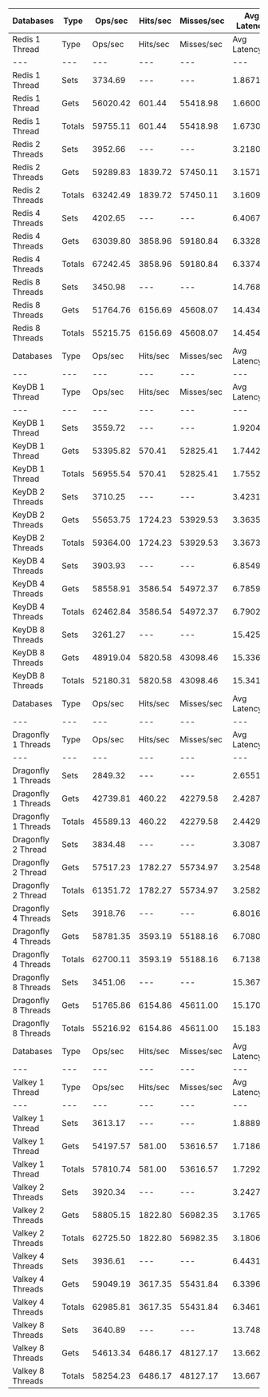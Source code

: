 | Databases | Type | Ops/sec | Hits/sec | Misses/sec | Avg Latency | p50 Latency | p99 Latency | p99.9 Latency | KB/sec |
| --- | --- | --- | --- | --- | --- | --- | --- | --- | --- |
| Redis 1 Thread | Type | Ops/sec | Hits/sec | Misses/sec | Avg Latency | p50 Latency | p99 Latency | p99.9 Latency | KB/sec |
| --- | --- | --- | --- | --- | --- | --- | --- | --- | --- |
Redis 1 Thread | Sets | 3734.69 | --- | --- | 1.86710 | 1.67900 | 4.03100 | 33.79100 | 3909.73 |
Redis 1 Thread | Gets | 56020.42 | 601.44 | 55418.98 | 1.66007 | 1.67100 | 2.71900 | 7.64700 | 2737.00 |
Redis 1 Thread | Totals | 59755.11 | 601.44 | 55418.98 | 1.67301 | 1.67100 | 2.75100 | 8.63900 | 6646.73 |
Redis 2 Threads | Sets | 3952.66 | --- | --- | 3.21803 | 3.08700 | 7.13500 | 12.79900 | 4137.91 |
Redis 2 Threads | Gets | 59289.83 | 1839.72 | 57450.11 | 3.15711 | 3.07100 | 6.65500 | 13.31100 | 4104.61 |
Redis 2 Threads | Totals | 63242.49 | 1839.72 | 57450.11 | 3.16092 | 3.07100 | 6.71900 | 13.24700 | 8242.52 |
Redis 4 Threads | Sets | 4202.65 | --- | --- | 6.40673 | 6.07900 | 14.91100 | 22.14300 | 4399.62 |
Redis 4 Threads | Gets | 63039.80 | 3858.96 | 59180.84 | 6.33285 | 6.04700 | 14.14300 | 23.03900 | 6274.53 |
Redis 4 Threads | Totals | 67242.45 | 3858.96 | 59180.84 | 6.33747 | 6.04700 | 14.20700 | 23.03900 | 10674.15 |
Redis 8 Threads | Sets | 3450.98 | --- | --- | 14.76878 | 13.63100 | 45.82300 | 79.35900 | 3612.73 |
Redis 8 Threads | Gets | 51764.76 | 6156.69 | 45608.07 | 14.43406 | 13.56700 | 37.88700 | 69.63100 | 8151.89 |
Redis 8 Threads | Totals | 55215.75 | 6156.69 | 45608.07 | 14.45498 | 13.56700 | 38.65500 | 70.14300 | 11764.62 |
| Databases | Type | Ops/sec | Hits/sec | Misses/sec | Avg Latency | p50 Latency | p99 Latency | p99.9 Latency | KB/sec |
| --- | --- | --- | --- | --- | --- | --- | --- | --- | --- |
| KeyDB 1 Thread | Type | Ops/sec | Hits/sec | Misses/sec | Avg Latency | p50 Latency | p99 Latency | p99.9 Latency | KB/sec |
| --- | --- | --- | --- | --- | --- | --- | --- | --- | --- |
KeyDB 1 Thread | Sets | 3559.72 | --- | --- | 1.92048 | 1.72700 | 5.69500 | 33.79100 | 3726.56 |
KeyDB 1 Thread | Gets | 53395.82 | 570.41 | 52825.41 | 1.74421 | 1.71100 | 3.80700 | 8.38300 | 2605.91 |
KeyDB 1 Thread | Totals | 56955.54 | 570.41 | 52825.41 | 1.75523 | 1.71100 | 3.83900 | 9.59900 | 6332.47 |
KeyDB 2 Threads | Sets | 3710.25 | --- | --- | 3.42314 | 3.23100 | 9.08700 | 14.84700 | 3884.14 |
KeyDB 2 Threads | Gets | 55653.75 | 1724.23 | 53929.53 | 3.36358 | 3.21500 | 8.25500 | 14.39900 | 3850.21 |
KeyDB 2 Threads | Totals | 59364.00 | 1724.23 | 53929.53 | 3.36731 | 3.21500 | 8.31900 | 14.39900 | 7734.35 |
KeyDB 4 Threads | Sets | 3903.93 | --- | --- | 6.85491 | 6.36700 | 17.66300 | 23.55100 | 4086.90 |
KeyDB 4 Threads | Gets | 58558.91 | 3586.54 | 54972.37 | 6.78593 | 6.33500 | 16.89500 | 23.93500 | 5830.42 |
KeyDB 4 Threads | Totals | 62462.84 | 3586.54 | 54972.37 | 6.79024 | 6.33500 | 17.02300 | 23.80700 | 9917.31 |
KeyDB 8 Threads | Sets | 3261.27 | --- | --- | 15.42508 | 14.39900 | 42.75100 | 73.21500 | 3414.12 |
KeyDB 8 Threads | Gets | 48919.04 | 5820.58 | 43098.46 | 15.33612 | 14.33500 | 43.00700 | 73.21500 | 7706.11 |
KeyDB 8 Threads | Totals | 52180.31 | 5820.58 | 43098.46 | 15.34168 | 14.33500 | 43.00700 | 73.21500 | 11120.23 |
| Databases | Type | Ops/sec | Hits/sec | Misses/sec | Avg Latency | p50 Latency | p99 Latency | p99.9 Latency | KB/sec |
| --- | --- | --- | --- | --- | --- | --- | --- | --- | --- |
| Dragonfly 1 Threads | Type | Ops/sec | Hits/sec | Misses/sec | Avg Latency | p50 Latency | p99 Latency | p99.9 Latency | KB/sec |
| --- | --- | --- | --- | --- | --- | --- | --- | --- | --- |
Dragonfly 1 Threads | Sets | 2849.32 | --- | --- | 2.65517 | 2.44700 | 5.88700 | 36.86300 | 2982.86 |
Dragonfly 1 Threads | Gets | 42739.81 | 460.22 | 42279.58 | 2.42878 | 2.41500 | 4.92700 | 9.40700 | 2089.52 |
Dragonfly 1 Threads | Totals | 45589.13 | 460.22 | 42279.58 | 2.44293 | 2.41500 | 4.99100 | 10.43100 | 5072.38 |
Dragonfly 2 Thread | Sets | 3834.48 | --- | --- | 3.30876 | 3.13500 | 7.90300 | 15.03900 | 4014.20 |
Dragonfly 2 Thread | Gets | 57517.23 | 1782.27 | 55734.97 | 3.25487 | 3.11900 | 7.32700 | 15.61500 | 3979.43 |
Dragonfly 2 Thread | Totals | 61351.72 | 1782.27 | 55734.97 | 3.25823 | 3.11900 | 7.39100 | 15.55100 | 7993.63 |
Dragonfly 4 Threads | Sets | 3918.76 | --- | --- | 6.80161 | 6.23900 | 19.19900 | 26.49500 | 4102.42 |
Dragonfly 4 Threads | Gets | 58781.35 | 3593.19 | 55188.16 | 6.70803 | 6.20700 | 17.91900 | 26.36700 | 5845.56 |
Dragonfly 4 Threads | Totals | 62700.11 | 3593.19 | 55188.16 | 6.71388 | 6.20700 | 17.91900 | 26.36700 | 9947.98 |
Dragonfly 8 Threads | Sets | 3451.06 | --- | --- | 15.36772 | 14.27100 | 45.56700 | 75.77500 | 3612.80 |
Dragonfly 8 Threads | Gets | 51765.86 | 6154.86 | 45611.00 | 15.17091 | 14.14300 | 43.77500 | 75.26300 | 8150.09 |
Dragonfly 8 Threads | Totals | 55216.92 | 6154.86 | 45611.00 | 15.18321 | 14.14300 | 44.03100 | 75.26300 | 11762.89 |
| Databases | Type | Ops/sec | Hits/sec | Misses/sec | Avg Latency | p50 Latency | p99 Latency | p99.9 Latency | KB/sec |
| --- | --- | --- | --- | --- | --- | --- | --- | --- | --- |
| Valkey 1 Thread | Type | Ops/sec | Hits/sec | Misses/sec | Avg Latency | p50 Latency | p99 Latency | p99.9 Latency | KB/sec |
| --- | --- | --- | --- | --- | --- | --- | --- | --- | --- |
Valkey 1 Thread | Sets | 3613.17 | --- | --- | 1.88891 | 1.54300 | 5.02300 | 26.87900 | 3782.51 |
Valkey 1 Thread | Gets | 54197.57 | 581.00 | 53616.57 | 1.71862 | 1.53500 | 3.58300 | 7.64700 | 2647.07 |
Valkey 1 Thread | Totals | 57810.74 | 581.00 | 53616.57 | 1.72926 | 1.53500 | 3.61500 | 8.44700 | 6429.58 |
Valkey 2 Threads | Sets | 3920.34 | --- | --- | 3.24278 | 3.03900 | 9.15100 | 14.46300 | 4104.08 |
Valkey 2 Threads | Gets | 58805.15 | 1822.80 | 56982.35 | 3.17652 | 3.02300 | 7.74300 | 13.75900 | 4069.17 |
Valkey 2 Threads | Totals | 62725.50 | 1822.80 | 56982.35 | 3.18066 | 3.02300 | 7.80700 | 13.82300 | 8173.25 |
Valkey 4 Threads | Sets | 3936.61 | --- | --- | 6.44311 | 5.95100 | 16.76700 | 25.47100 | 4121.11 |
Valkey 4 Threads | Gets | 59049.19 | 3617.35 | 55431.84 | 6.33967 | 5.91900 | 15.80700 | 23.80700 | 5880.02 |
Valkey 4 Threads | Totals | 62985.81 | 3617.35 | 55431.84 | 6.34614 | 5.91900 | 15.87100 | 23.93500 | 10001.13 |
Valkey 8 Threads | Sets | 3640.89 | --- | --- | 13.74821 | 12.86300 | 36.86300 | 68.60700 | 3811.53 |
Valkey 8 Threads | Gets | 54613.34 | 6486.17 | 48127.17 | 13.66245 | 12.79900 | 36.09500 | 64.25500 | 8591.13 |
Valkey 8 Threads | Totals | 58254.23 | 6486.17 | 48127.17 | 13.66781 | 12.79900 | 36.35100 | 64.51100 | 12402.66 |
